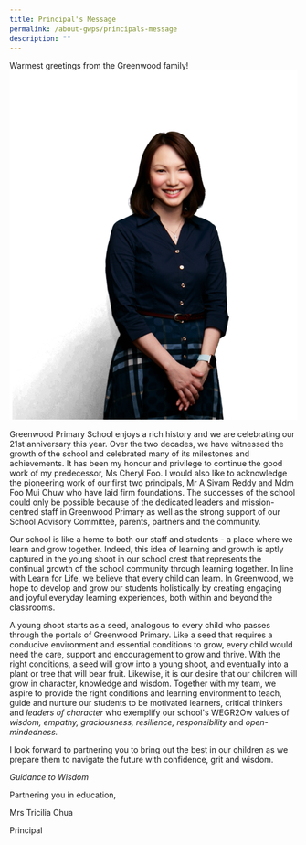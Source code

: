 ```yaml
---
title: Principal's Message
permalink: /about-gwps/principals-message
description: ""
---
```

Warmest greetings from the Greenwood family! 
![Portrait of the principal of Greenwood Primary School.](/images/principal%20message.png)

Greenwood Primary School enjoys a rich history and we are celebrating our 21st anniversary this year. Over the two decades, we have witnessed the growth of the school and celebrated many of its milestones and achievements. It has been my honour and privilege to continue the good work of my predecessor, Ms Cheryl Foo. I would also like to acknowledge the pioneering work of our first two principals, Mr A Sivam Reddy and Mdm Foo Mui Chuw who have laid firm foundations. The successes of the school could only be possible because of the dedicated leaders and mission-centred staff in Greenwood Primary as well as the strong support of our School Advisory Committee, parents, partners and the community.

Our school is like a home to both our staff and students - a place where we learn and grow together. Indeed, this idea of learning and growth is aptly captured in the young shoot in our school crest that represents the continual growth of the school community through learning together. In line with Learn for Life, we believe that every child can learn.  In Greenwood, we hope to develop and grow our students holistically by creating engaging and joyful everyday learning experiences, both within and beyond the classrooms.

A young shoot starts as a seed, analogous to every child who passes through the portals of Greenwood Primary. Like a seed that requires a conducive environment and essential conditions to grow, every child would need the care, support and encouragement to grow and thrive. With the right conditions, a seed will grow into a young shoot, and eventually into a plant or tree that will bear fruit.  Likewise, it is our desire that our children will grow in character, knowledge and wisdom. Together with my team, we aspire to provide the right conditions and learning environment to teach, guide and nurture our students to be motivated learners, critical thinkers and *leaders of character* who exemplify our school's WEGR2Ow values of *wisdom, empathy, graciousness, resilience, responsibility* and *open-mindedness.*

I look forward to partnering you to bring out the best in our children as we prepare them to navigate the future with confidence, grit and wisdom.

*Guidance to Wisdom*

Partnering you in education,

Mrs Tricilia Chua

Principal 